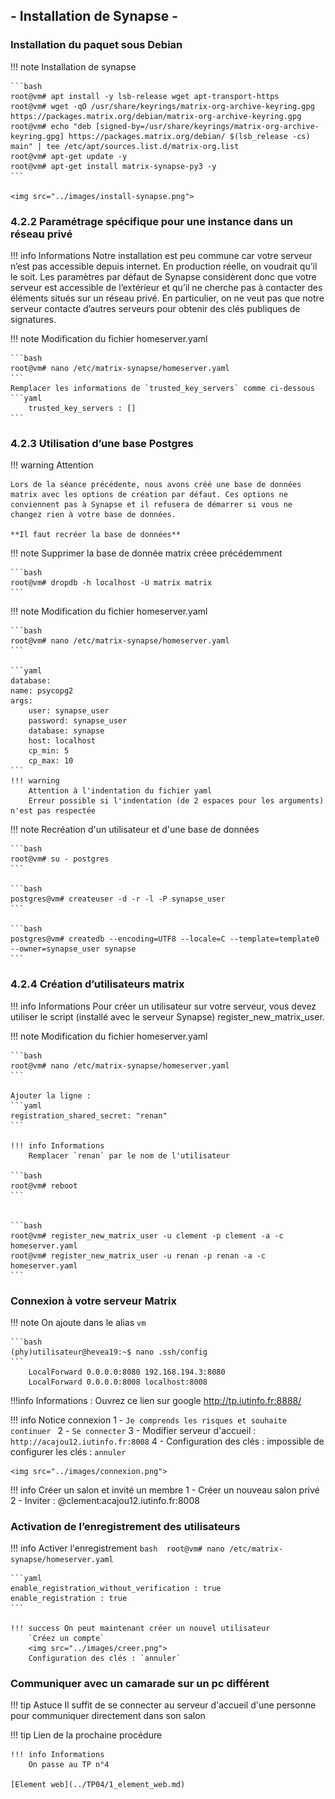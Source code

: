 ## - Installation de Synapse -

### Installation du paquet sous Debian

!!! note Installation de synapse

    ```bash 
    root@vm# apt install -y lsb-release wget apt-transport-https
    root@vm# wget -qO /usr/share/keyrings/matrix-org-archive-keyring.gpg https://packages.matrix.org/debian/matrix-org-archive-keyring.gpg
    root@vm# echo "deb [signed-by=/usr/share/keyrings/matrix-org-archive-keyring.gpg] https://packages.matrix.org/debian/ $(lsb_release -cs) main" | tee /etc/apt/sources.list.d/matrix-org.list
    root@vm# apt-get update -y
    root@vm# apt-get install matrix-synapse-py3 -y
    ```

    <img src="../images/install-synapse.png">

### 4.2.2 Paramétrage spécifique pour une instance dans un réseau privé

!!! info Informations
    Notre installation est peu commune car votre serveur n’est pas accessible depuis internet. En production réelle, on voudrait qu’il le soit. Les paramètres par défaut de Synapse considèrent donc que votre serveur est accessible de l’extérieur et qu’il ne cherche pas à contacter des éléments situés sur un réseau privé. En particulier, on ne veut pas que notre serveur contacte d’autres serveurs pour obtenir des clés publiques de signatures.



!!! note Modification du fichier homeserver.yaml
    
    ```bash 
    root@vm# nano /etc/matrix-synapse/homeserver.yaml
    ```
    Remplacer les informations de `trusted_key_servers` comme ci-dessous
    ```yaml
        trusted_key_servers : []
    ```

### 4.2.3 Utilisation d’une base Postgres

!!! warning Attention
    
    Lors de la séance précédente, nous avons créé une base de données matrix avec les options de création par défaut. Ces options ne conviennent pas à Synapse et il refusera de démarrer si vous ne changez rien à votre base de données.

    **Il faut recréer la base de données**

!!! note Supprimer la base de donnée matrix créee précédemment
    
    ```bash 
    root@vm# dropdb -h localhost -U matrix matrix
    ```



!!! note Modification du fichier homeserver.yaml
    
    ```bash 
    root@vm# nano /etc/matrix-synapse/homeserver.yaml
    ```

    ```yaml
    database:
    name: psycopg2
    args:
        user: synapse_user
        password: synapse_user
        database: synapse
        host: localhost
        cp_min: 5
        cp_max: 10
    ```
    !!! warning
        Attention à l'indentation du fichier yaml
        Erreur possible si l'indentation (de 2 espaces pour les arguments) n'est pas respectée

!!! note Recréation d'un utilisateur et d'une base de données
    
    ```bash 
    root@vm# su - postgres
    ```

    ```bash 
    postgres@vm# createuser -d -r -l -P synapse_user 
    ```

    ```bash 
    postgres@vm# createdb --encoding=UTF8 --locale=C --template=template0 --owner=synapse_user synapse
    ```

### 4.2.4 Création d’utilisateurs matrix

!!! info Informations
    Pour créer un utilisateur sur votre serveur, vous devez utiliser le script (installé avec le serveur Synapse) register_new_matrix_user.

!!! note Modification du fichier homeserver.yaml

    ```bash 
    root@vm# nano /etc/matrix-synapse/homeserver.yaml
    ```

    Ajouter la ligne :
    ```yaml
    registration_shared_secret: "renan"
    ```

    !!! info Informations
        Remplacer `renan` par le nom de l'utilisateur

    ```bash 
    root@vm# reboot
    ```


    ```bash 
    root@vm# register_new_matrix_user -u clement -p clement -a -c homeserver.yaml 
    root@vm# register_new_matrix_user -u renan -p renan -a -c homeserver.yaml
    ```

### Connexion à votre serveur Matrix


!!! note On ajoute dans le alias `vm`
    
    ```bash
    (phy)utilisateur@hevea19:~$ nano .ssh/config
    ```
        LocalForward 0.0.0.0:8080 192.168.194.3:8080
        LocalForward 0.0.0.0:8008 localhost:8008

!!!info Informations : Ouvrez ce lien sur google
    http://tp.iutinfo.fr:8888/

!!! info Notice connexion
    1 - `Je comprends les risques et souhaite continuer `
    2 - `Se connecter`
    3 - Modifier serveur d'accueil : `http://acajou12.iutinfo.fr:8008`
    4 - Configuration des clés : impossible de configurer les clés : `annuler`

    <img src="../images/connexion.png">


!!! info Créer un salon et invité un membre 
    1 - Créer un nouveau salon privé 
    2 - Inviter : @clement:acajou12.iutinfo.fr:8008

### Activation de l’enregistrement des utilisateurs

!!! info Activer l'enregistrement
    ```bash 
    root@vm# nano /etc/matrix-synapse/homeserver.yaml
    ```

    ```yaml
    enable_registration_without_verification : true
    enable_registration : true
    ```

    !!! success On peut maintenant créer un nouvel utilisateur
        `Créez un compte`
        <img src="../images/creer.png">
        Configuration des clés : `annuler`

### Communiquer avec un camarade sur un pc différent

!!! tip Astuce
    Il suffit de se connecter au serveur d'accueil d'une personne pour communiquer directement dans son salon

!!! tip Lien de la prochaine procédure

    !!! info Informations
        On passe au TP n°4
    
    [Element web](../TP04/1_element_web.md)